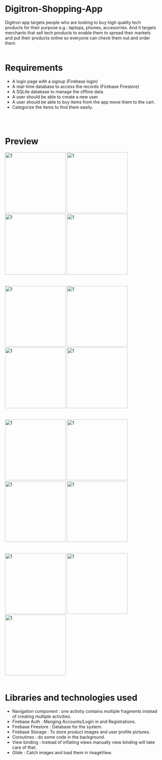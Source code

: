 # Digitron-Shopping-App
Digitron app targets people who are looking to buy high quality tech products for their purpose e.g : laptops, phones, accesorries. 
And it targets merchants that sell tech products to enable them to spread their markets and put their products online so everyone can check them out and order them.
</br>
</br>

# Requirements 

* A login page with a signup (Firebase login)
* A real-time database to access the records (Firebase Firestore)
* A SQLite database to manage the offline data.
* A user should be able to create a new user.
* A user should be able to buy items from the app move them to the cart.
* Categorize the items to find them easily.
</br>
</br>

# Preview
<img width="200" alt="1" src="https://github.com/Imasha-Senadheera/Digitron-Shopping-App/assets/121493197/be9e9673-4eec-479f-8c68-7850a92f28f7" >
<img width="200" alt="1" src="https://github.com/Imasha-Senadheera/Digitron-Shopping-App/assets/121493197/3df95b84-54d2-42f0-bc6c-16ad7ea242af" >
<img width="200" alt="1" src="https://github.com/Imasha-Senadheera/Digitron-Shopping-App/assets/121493197/c8bd74ad-e59b-4270-a7d7-1a8c545613cc" >
<img width="200" alt="1" src="https://github.com/Imasha-Senadheera/Digitron-Shopping-App/assets/121493197/6e6a0618-85e0-4119-9df7-56f2811ce0cd" >
</br></br></br>
<img width="200" alt="1" src="https://github.com/Imasha-Senadheera/Digitron-Shopping-App/assets/121493197/3153302c-57ff-4027-b48a-6074602164ee" >
<img width="200" alt="1" src="https://github.com/Imasha-Senadheera/Digitron-Shopping-App/assets/121493197/8a1590c4-9ca7-4b9c-bc64-354220fb613a" >
<img width="200" alt="1" src="https://github.com/Imasha-Senadheera/Digitron-Shopping-App/assets/121493197/8d37a7d4-93f2-47d1-9c71-ec22817aea90" >
<img width="200" alt="1" src="https://github.com/Imasha-Senadheera/Digitron-Shopping-App/assets/121493197/a51bdcf6-94c7-4db0-9882-7e6e466a4217" >
</br></br></br>
<img width="200" alt="1" src="https://github.com/Imasha-Senadheera/Digitron-Shopping-App/assets/121493197/19b4717b-9128-4bda-b8c2-74f83035e488" >
<img width="200" alt="1" src="https://github.com/Imasha-Senadheera/Digitron-Shopping-App/assets/121493197/95e438b5-acd4-46f1-8cc7-16c7f558183b    " >
<img width="200" alt="1" src="https://github.com/Imasha-Senadheera/Digitron-Shopping-App/assets/121493197/f5640ea6-9f56-4466-b203-abb484637fad    " >
<img width="200" alt="1" src="https://github.com/Imasha-Senadheera/Digitron-Shopping-App/assets/121493197/8dbef94d-0141-4a41-b412-52ac368a3c6d    " >
</br></br></br>
<img width="200" alt="1" src="https://github.com/Imasha-Senadheera/Digitron-Shopping-App/assets/121493197/d476cacd-256d-4644-88f4-8ccb9052bff1    " >
<img width="200" alt="1" src="https://github.com/Imasha-Senadheera/Digitron-Shopping-App/assets/121493197/94b94596-3137-4527-b64c-b7370107f7b0    " >
<img width="200" alt="1" src="https://github.com/Imasha-Senadheera/Digitron-Shopping-App/assets/121493197/fc052c63-5d9b-44f6-98a0-6d4ece0ec8bd    " >

</br>
</br>

# Libraries and technologies used
*	Navigation component : one activity contains multiple fragments instead of creating multiple activities.
*	Firebase Auth : Manging Accounts/Login in and Registrations.
*	Firebase Firestore : Database for the system.
*	Firebase Storage : To store product images and user profile pictures.
*	Coroutines : do some code in the background.
*	View binding : instead of inflating views manually view binding will take care of that.
*	Glide : Catch images and load them in imageView.

